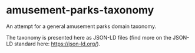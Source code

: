 # amusement-parks-taxonomy
An attempt for a general amusement parks domain taxonomy.

The taxonomy is presented here as JSON-LD files (find more on the JSON-LD standard here: https://json-ld.org/).
